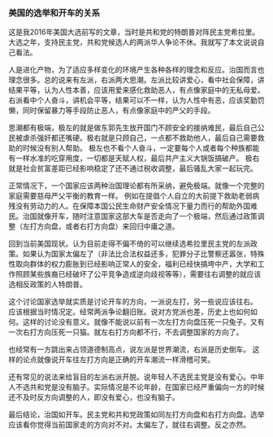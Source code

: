 ### 美国的选举和开车的关系

这是我2016年美国大选前写的文章，当时是共和党的特朗普对阵民主党希拉里。大选之年，支持民主党，共和党候选人的两派华人争论不休。我就写了本文说说自己看法。


人是进化产物，为了适应多样变化的环境产生各种各样的理念和反应。治国而言也理念很多。总的说来有左派，右派两大思潮。左派比较讲爱心，看中社会保障，讲结果平等，认为人性本善，应该用爱来感化救助恶人，有点像家庭中的无私母爱。右派看中个人奋斗，讲机会平等，结果可以不一样，认为人性中有恶，应该奖勤罚懒，同时保留暴力等手段防止恶人，有点像家庭中的严父的手段。 

思潮都有极端，极左的就是做东郭先生放开国门不顾安全的接纳难民，最后自己公民被虐杀强奸都还嘴硬。极右就是只顾自己，一点都不救助他人，最后自己需要救助的时候没有别人帮助。 极左也不看个人奋斗，一定要每个人或者每个种族都能有一样水准的吃穿用度，一切都是天赋人权，最后共产主义大锅饭搞破产。 极右就是社会贫富差距已经影响稳定了还不通过税收调整，最后骚乱大家一起玩完。

正常情况下，一个国家应该两种治国理论都有所采纳，避免极端。就像一个完整的家庭需要慈母严父平衡的教育一样。 例如在提倡个人自立的大前提下救助老弱病残没有劳动力的人。在保障本国公民生命财产安全情况下量力而行的帮助外国难民。治国就像开车，随时注意国家这部大车是否走向了一个极端，然后通过政策调整（左打方向盘，或者右打方向盘）来回归中庸之道。

回到当前美国现状。认为目前走得不偏不倚的可以继续选希拉里民主党的左派政策。如果认为国家太偏左了（非法比合法权益还多，犯罪分子比警察还嚣张，特殊性取向群体的权力膨胀到已经影响正常人的安全，福利已经快搞垮中产，大学和工作照顾某些族裔已经破坏了公平竞争造成逆向歧视等等），需要往右调整的就应该选相反政策的人特朗普。

这个讨论国家选举就实质是讨论开车的方向，一派说左打，另一些说应该往右。 应该根据当时情况定。经常两派争论翻旧账。说对方党派也差，历史上也如何如何。这样的讨论没有意义。就像不能说以前有一次左打方向盘压死一只兔子。又有一次右打方向压死一只猫。就左右打方向都不行，不去调整国家的方向了。

也经常有一方跳出来占领道德制高点，说左派是世界潮流，右派是历史倒车。 这样的论点就像说开车往左打方向是正确的开车潮流一样滑稽可笑。

还有常见的说法来给盲目的左派右派开脱。说年轻人不选民主党是没有爱心。中年人不选共和党是没有脑子。实际情况是不论年龄，在国家已经严重偏向一方的时候还不及时反方向调整的人，即没有爱心，也没有脑子。

最后结论，治国如开车。民主党和共和党政策如同左打方向盘和右打方向盘。选举应该看你觉得当前国家走的方向对不对。太偏左了，就往右调整。反之亦然。